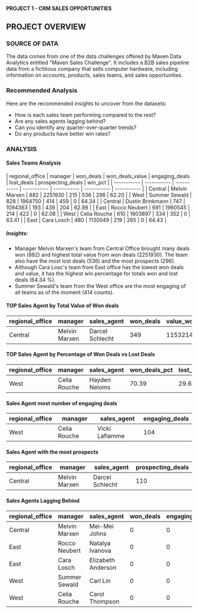 #### PROJECT 1 - CRM SALES OPPORTUNITIES

## PROJECT OVERVIEW

### SOURCE OF DATA
The data comes from one of the data challenges offered by Maven Data Analytics entitled "Maven Sales Challenge". It includes a B2B sales pipeline data from a fictitious company that sells computer hardware, including information on accounts, products, sales teams, and sales opportunities.

### Recommended Analysis
Here are the recommended insights to uncover from the datasets:
- How is each sales team performing compared to the rest?
- Are any sales agents lagging behind?
- Can you identify any quarter-over-quarter trends?
- Do any products have better win rates?


### ANALYSIS

#### Sales Teams Analysis
| regional_office | manager |  won_deals | won_deals_value | engaging_deals | lost_deals | prospecting_deals | win_pct |
| ----------- | ----------- | ----------- | ----------- | ----------- | ----------- | ----------- |
| Central   | Melvin Marxen     | 882 | 2251930 | 215 | 536 | 296 | 62.20 |
| West      | Summer Sewald     | 828 | 1964750 | 414 | 459 | 0 | 64.34 |
| Central   | Dustin Brinkmann  | 747 | 1094363 | 193 | 439 | 204 | 62.98 |
| East      | Rocco Neubert     | 691 | 1960545 | 214 | 422 | 0 | 62.08 |
| West      | Celia Rouche      | 610 | 1603897 | 334 | 352 | 0 | 63.41 |
| East      | Cara Losch        | 480 | 1130049 | 219 | 265 | 0 | 64.43 |

##### Insights:
- Manager Melvin Marxen's team from Central Office brought many deals won (882) and highest total value from won deals (2251930). The team also have the most lost deals (536) and the most prospects (296).
- Although Cara Losc's team from East office has the lowest won deals and value, it has the highest win percentage for totals won and lost deals (64.34 %).
- Summer Sewald's team from the West office are the most engaging of all teams as of the moment (414 counts).


#### TOP Sales Agent by Total Value of Won deals
| regional_office | manager | sales_agent | won_deals | value_won_deals |
| ----------- | ----------- | ----------- | ----------- | ----------- |
| Central | Melvin Marxen | Darcel Schlecht | 349 | 1153214 |

#### TOP Sales Agent by Percentage of Won Deals vs Lost Deals
| regional_office | manager | sales_agent | won_deals_pct | lost_deals_pct |
| ----------- | ----------- | ----------- | ----------- | ----------- |
| West | Celia Rouche | Hayden Neloms | 70.39 | 29.61 |

#### Sales Agent most number of engaging deals
| regional_office | manager | sales_agent | engaging_deals | 
| ----------- | ----------- | ----------- | ----------- |
| West | Celia Rouche | Vicki Laflamme | 104 |

#### Sales Agent with the most prospects 
| regional_office | manager | sales_agent | prospecting_deals | 
| ----------- | ----------- | ----------- | ----------- |
| Central | Melvin Marxen | Darcel Schlecht | 110 | 

#### Sales Agents Lagging Behind
| regional_office | manager | sales_agent | won_deals | engaging_deals | lost_deals | prospecting_deals | 
| ----------- | ----------- | ----------- | ----------- | ----------- | ----------- | ----------- |
| Central | Melvin Marxen | Mei-Mei Johns | 0 | 0 | 0 | 0 | 
| East | Rocco Neubert | Natalya Ivanova | 0 | 0 | 0 | 0 | 
| East | Cara Losch | Elizabeth Anderson | 0 | 0 | 0 | 0 | 
| West | Summer Sewald | Carl Lin | 0 | 0 | 0 | 0 | 
| West | Celia Rouche | Carol Thompson | 0 | 0 | 0 | 0 | 



